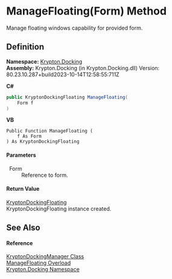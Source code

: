 # ManageFloating(Form) Method


Manage floating windows capability for provided form.



## Definition
**Namespace:** <a href="98399376-cf41-9454-4b4d-4fab2ca20bc7.md">Krypton.Docking</a>  
**Assembly:** Krypton.Docking (in Krypton.Docking.dll) Version: 80.23.10.287+build2023-10-14T12:58:55:711Z

**C#**
``` C#
public KryptonDockingFloating ManageFloating(
	Form f
)
```
**VB**
``` VB
Public Function ManageFloating ( 
	f As Form
) As KryptonDockingFloating
```



#### Parameters
<dl><dt>  Form</dt><dd>Reference to form.</dd></dl>

#### Return Value
<a href="e3b84e4f-a366-4727-950a-50d4677bc780.md">KryptonDockingFloating</a>  
KryptonDockingFloating instance created.

## See Also


#### Reference
<a href="6c9c237d-95cb-a4ce-72c6-cd7684d3287e.md">KryptonDockingManager Class</a>  
<a href="3b0780d6-9530-a97a-8203-e5beca489987.md">ManageFloating Overload</a>  
<a href="98399376-cf41-9454-4b4d-4fab2ca20bc7.md">Krypton.Docking Namespace</a>  
